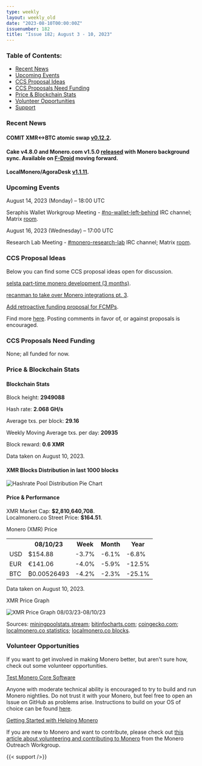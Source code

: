 ```yaml
---
type: weekly
layout: weekly_old
date: "2023-08-10T00:00:00Z"
issuenumber: 182
title: "Issue 182; August 3 - 10, 2023"
---
```


<h3>Table of Contents:</h3>
<ul class="contents">
    <li><a href="#news">Recent News</a></li>
    <li><a href="#events">Upcoming Events</a></li>
    <li><a href="#ideas">CCS Proposal Ideas</a></li>
    <li><a href="#proposals">CCS Proposals Need Funding</a></li>
    <li><a href="#stats">Price & Blockchain Stats</a></li>
    <li><a href="#volunteer">Volunteer Opportunities</a></li>
    <li><a href="#support">Support</a></li>
</ul>

<h3 id="news">Recent News</h3>

<div class="newsbyte">
    <h4>COMIT XMR<->BTC atomic swap <a href="https://github.com/comit-network/xmr-btc-swap/releases/tag/0.12.2" target="_blank">v0.12.2</a>.</h4>
</div>

<div class="newsbyte">
    <h4>Cake v4.8.0 and Monero.com v1.5.0 <a href="https://github.com/cake-tech/cake_wallet/releases/tag/v4.8.0" target="_blank">released</a> with Monero background sync. Available on <a href="https://old.reddit.com/r/Monero/comments/15ndd5p/updates_cake_wallet_monerocom_now_available_on/" target="_blank">F-Droid</a> moving forward.</h4>
</div>

<div class="newsbyte">
    <h4>LocalMonero/AgoraDesk <a href="https://github.com/AgoraDesk-LocalMonero/agoradesk-app-foss/releases/tag/v1.1.11" target="_blank">v1.1.11</a>.</h4>
</div>

<h3 id="events">Upcoming Events</h3>

<div class="event">
    <p class="date" markdown="1">August 14, 2023 (Monday) – 18:00 UTC</p>
    <p markdown="1">Seraphis Wallet Workgroup Meeting - <a href="irc://irc.libera.chat/#no-wallet-left-behind" target="_blank">#no-wallet-left-behind</a> IRC channel; Matrix <a href="https://matrix.to/#/#no-wallet-left-behind:monero.social" target="_blank">room</a>.</p>
</div>

<div class="event">
    <p class="date" markdown="1">August 16, 2023 (Wednesday) – 17:00 UTC</p>
    <p markdown="1">Research Lab Meeting - <a href="irc://irc.libera.chat/#monero-research-lab" target="_blank">#monero-research-lab</a> IRC channel; Matrix <a href="https://matrix.to/#/#monero-research-lab:monero.social" target="_blank">room</a>.</p>
</div>

<h3 id="ideas">CCS Proposal Ideas</h3>

<p>Below you can find some CCS proposal ideas open for discussion.</p>

<div class="proposal">
<p><a href="https://repo.getmonero.org/monero-project/ccs-proposals/-/merge_requests/404" target="_blank">selsta part-time monero development (3 months)</a>.</p>
</div>

<div class="proposal">
<p><a href="https://repo.getmonero.org/monero-project/ccs-proposals/-/merge_requests/402" target="_blank">recanman to take over Monero integrations pt. 3</a>.</p>
</div>

<div class="proposal">
<p><a href="https://repo.getmonero.org/monero-project/ccs-proposals/-/merge_requests/403" target="_blank">Add retroactive funding proposal for FCMPs</a>.</p>
</div>

<div class="proposal">
<p>Find more <a href="https://ccs.getmonero.org/ideas/" target="_blank">here</a>. Posting comments in favor of, or against proposals is encouraged.</p>
</div>

<h3 id="proposals">CCS Proposals Need Funding</h3>

<p>None; all funded for now.</p>

<h3 id="stats">Price & Blockchain Stats</h3>

<h4 class="stat">Blockchain Stats</h4>

<div class="bcstats">
    <p>Block height: <b>2949088</b></p>
    <p>Hash rate: <b>2.068 GH/s</b></p>
    <p>Average txs. per block: <b>29.16</b></p>
    <p>Weekly Moving Average txs. per day: <b>20935</b></p>
    <p>Block reward: <b>0.6 XMR</b></p>
</div>
<p class="note">Data taken on August 10, 2023.</p>

<h4 class="stat">XMR Blocks Distribution in last 1000 blocks</h4>
<p><img src="/img/hashrate-pool-distribution-0810.png" alt="Hashrate Pool Distribution Pie Chart"/></p>

<h4 class="stat" id="price-stat">Price & Performance</h4>

<div class="price-intro">XMR Market Cap: <b>$2,810,640,708</b>.<br/>Localmonero.co Street Price: <b>$164.51</b>.</div>

<p class="table-title">Monero (XMR) Price</p>
<table class="price-table">
  <tr class="row1">
    <th></th>
    <th>08/10/23</th>
    <th>Week</th>
    <th>Month</th>
    <th>Year</th>
  </tr>
  <tr>
    <td data-th="XMR to">USD</td>
    <td data-th="08/10/23">$154.88</td>
    <td data-th="Week" class="red">-3.7%</td>
    <td data-th="Month" class="red">-6.1%</td>
    <td data-th="Year" class="green">-6.8%</td>
  </tr>
  <tr class="row3">
    <td data-th="XMR to">EUR</td>
    <td data-th="08/10/23">€141.06</td>
    <td data-th="Week" class="red">-4.0%</td>
    <td data-th="Month" class="red">-5.9%</td>
    <td data-th="Year" class="red">-12.5%</td>
  </tr>
  <tr>
    <td data-th="XMR to">BTC</td>
    <td data-th="08/10/23">₿0.00526493</td>
    <td data-th="Week" class="red">-4.2%</td>
    <td data-th="Month" class="red">-2.3%</td>
    <td data-th="Year" class="red">-25.1%</td>
  </tr>
</table>
<p class="note">Data taken on August 10, 2023.</p>

<p class="table-title">XMR Price Graph</p>

![XMR Price Graph 08/03/23-08/10/23](/img/weekly-chart-0810.png "XMR Price Graph 08/03/23-08/10/23")

Sources: <a href="https://miningpoolstats.stream/monero" target="_blank">miningpoolstats.stream</a>; <a href="https://bitinfocharts.com/monero/" target="_blank">bitinfocharts.com</a>; <a href="https://www.coingecko.com/en/coins/monero" target="_blank">coingecko.com</a>; <a href="https://localmonero.co/statistics" target="_blank">localmonero.co statistics</a>; <a href="https://localmonero.co/blocks" target="_blank">localmonero.co blocks</a>.

<h3 id="volunteer">Volunteer Opportunities</h3>

<p>If you want to get involved in making Monero better, but aren't sure how, check out some volunteer opportunities.</p>

<div class="newsbyte">
    <p class="date"><a href="https://github.com/monero-project/monero" target="_blank">Test Monero Core Software</a></p>
    <p>Anyone with moderate technical ability is encouraged to try to build and run Monero nightlies. Do not trust it with your Monero, but feel free to open an Issue on GitHub as problems arise. Instructions to build on your OS of choice can be found <a href="https://github.com/monero-project/monero#compiling-monero-from-source" target="_blank">here</a>. </p>
</div>

<div class="newsbyte">
    <p class="date"><a href="https://github.com/monero-project/monero" target="_blank">Getting Started with Helping Monero</a></p>
    <p>If you are new to Monero and want to contribute, please check out <a href="https://web.archive.org/web/20200805013127/https://www.monerooutreach.org/stories/getting-started-helping-monero.html" target="_blank">this article about volunteering and contributing to Monero</a> from the Monero Outreach Workgroup. </p>
</div>

{{< support />}}

